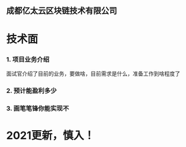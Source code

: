 成都亿太云区块链技术有限公司
----

# 技术面

### 1. 项目业务介绍
面试官介绍了目前的业务，要做啥，目前需求是什么，准备工作到啥程度了

### 2. 预计能盈利多少

### 3. 画笔笔锋你能实现不

# 2021更新，慎入！